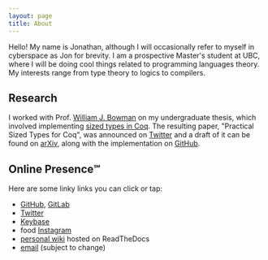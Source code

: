```yaml
---
layout: page
title: About
---
```


Hello! My name is Jonathan, although I will occasionally refer to myself in cyberspace as Jon for brevity. I am a prospective Master's student at UBC, where I will be doing cool things related to programming languages theory. My interests range from type theory to logics to compilers.

## Research

I worked with Prof. [William J. Bowman](https://www.williamjbowman.com/index.html) on my undergraduate thesis, which involved implementing [sized types in Coq](https://github.com/coq/coq/wiki/CoqTerminationDiscussion#sized). The resulting paper, "Practical Sized Types for Coq", was announced on [Twitter](https://twitter.com/wilbowma/status/1205305932466421761) and a draft of it can be found on [arXiv](https://arxiv.org/abs/1912.05601), along with the implementation on [GitHub](https://github.com/ionathanch/coq/tree/dev).

## Online Presence℠

Here are some linky links you can click or tap:
* [GitHub](https://github.com/ionathanch), [GitLab](https://gitlab.com/ionathanch)
* [Twitter](https://twitter.com/ionathanch)
* [Keybase](https://keybase.io/ionathan)
* food [Instagram](https://instagram.com/ionchyeats)
* [personal wiki](https://wiki.ert.space/en/latest/) hosted on ReadTheDocs
* [email](mailto:jon@alumni.ubc.ca) (subject to change)
